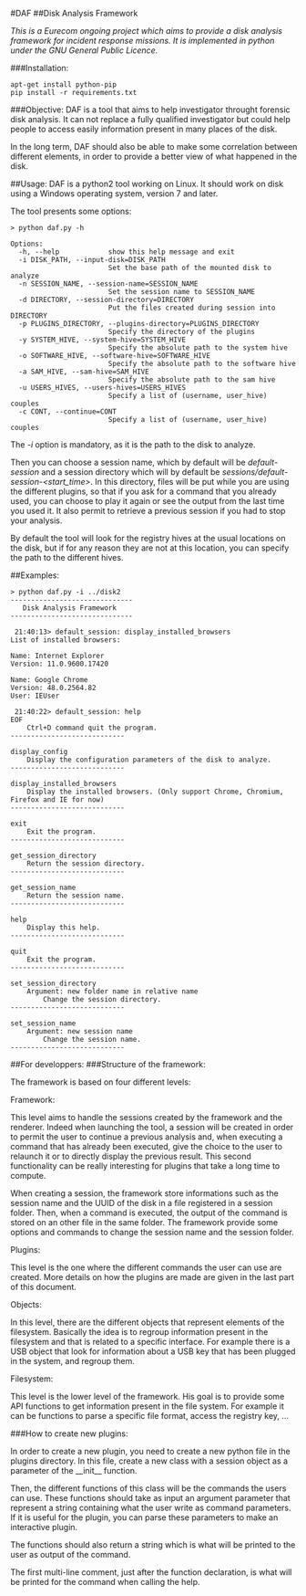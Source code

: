 #DAF
##Disk Analysis Framework

*This is a Eurecom ongoing project which aims to provide a disk analysis framework for incident response missions. It is implemented in python under the GNU General Public Licence.*

###Installation:
```
apt-get install python-pip
pip install -r requirements.txt
```

###Objective:
DAF is a tool that aims to help investigator throught forensic disk analysis. It can not replace a fully qualified investigator but could help people to access easily information present in many places of the disk.

In the long term, DAF should also be able to make some correlation between different elements, in order to provide a better view of what happened in the disk.

##Usage:
DAF is a python2 tool working on Linux. It should work on disk using a Windows operating system, version 7 and later.

The tool presents some options:

```
> python daf.py -h

Options:
  -h, --help            show this help message and exit
  -i DISK_PATH, --input-disk=DISK_PATH
                        Set the base path of the mounted disk to analyze
  -n SESSION_NAME, --session-name=SESSION_NAME
                        Set the session name to SESSION_NAME
  -d DIRECTORY, --session-directory=DIRECTORY
                        Put the files created during session into DIRECTORY
  -p PLUGINS_DIRECTORY, --plugins-directory=PLUGINS_DIRECTORY
                        Specify the directory of the plugins
  -y SYSTEM_HIVE, --system-hive=SYSTEM_HIVE
                        Specify the absolute path to the system hive
  -o SOFTWARE_HIVE, --software-hive=SOFTWARE_HIVE
                        Specify the absolute path to the software hive
  -a SAM_HIVE, --sam-hive=SAM_HIVE
                        Specify the absolute path to the sam hive
  -u USERS_HIVES, --users-hives=USERS_HIVES
                        Specify a list of (username, user_hive) couples
  -c CONT, --continue=CONT
                        Specify a list of (username, user_hive) couples
```

The *-i* option is mandatory, as it is the path to the disk to analyze.

Then you can choose a session name, which by default will be *default-session* and a session directory which will by default be *sessions/default-session-<start_time>*. In this directory, files will be put while you are using the different plugins, so that if you ask for a command that you already used, you can choose to play it again or see the output from the last time you used it. It also permit to retrieve a previous session if you had to stop your analysis.

By default the tool will look for the registry hives at the usual locations on the disk, but if for any reason they are not at this location, you can specify the path to the different hives.

##Examples:

```
> python daf.py -i ../disk2 
------------------------------
   Disk Analysis Framework
------------------------------

 21:40:13> default_session: display_installed_browsers
List of installed browsers:

Name: Internet Explorer
Version: 11.0.9600.17420

Name: Google Chrome
Version: 48.0.2564.82
User: IEUser

 21:40:22> default_session: help
EOF
    Ctrl+D command quit the program.
----------------------------

display_config
    Display the configuration parameters of the disk to analyze.
----------------------------

display_installed_browsers
    Display the installed browsers. (Only support Chrome, Chromium, Firefox and IE for now)
----------------------------

exit
    Exit the program.
----------------------------

get_session_directory
    Return the session directory.
----------------------------

get_session_name
    Return the session name.
----------------------------

help
    Display this help.
----------------------------

quit
    Exit the program.
----------------------------

set_session_directory
    Argument: new folder name in relative name
        Change the session directory.
----------------------------

set_session_name
    Argument: new session name 
        Change the session name.
----------------------------
```

##For developpers:
###Structure of the framework:

The framework is based on four different levels:

Framework:

This level aims to handle the sessions created by the framework and the renderer. Indeed when launching the tool, a session will be created in order to permit the user to continue a previous analysis and, when executing a command that has already been executed, give the choice to the user to relaunch it or to directly display the previous result. This second functionality can be really interesting for plugins that take a long time to compute.

When creating a session, the framework store informations such as the session name and the UUID of the disk in a file registered in a session folder. Then, when a command is executed, the output of the command is stored on an other file in the same folder. The framework provide some options and commands to change the session name and the session folder.

Plugins:

This level is the one where the different commands the user can use are created. More details on how the plugins are made are given in the last part of this document.

Objects:

In this level, there are the different objects that represent elements of the filesystem. Basically the idea is to regroup information present in the filesystem and that is related to a specific interface. For example there is a USB object that look for information about a USB key that has been plugged in the system, and regroup them.

Filesystem:

This level is the lower level of the framework. His goal is to provide some API functions to get information present in the file system. For example it can be functions to parse a specific file format, access the registry key, ...


###How to create new plugins:

In order to create a new plugin, you need to create a new python file in the plugins directory. In this file, create a new class with a session object as a parameter of the \_\_init\_\_ function. 

Then, the different functions of this class will be the commands the users can use. These functions should take as input an argument parameter that represent a string containing what the user write as command parameters. If it is useful for the plugin, you can parse these parameters to make an interactive plugin.

The functions should also return a string which is what will be printed to the user as output of the command. 

The first multi-line comment, just after the function declaration, is what will be printed for the command when calling the help. 

